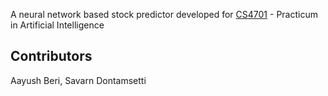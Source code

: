 A neural network based stock predictor developed for [CS4701](http://www.cs.cornell.edu/courses/cs4701/2017fa/) - Practicum in Artificial Intelligence

## Contributors
Aayush Beri, Savarn Dontamsetti
